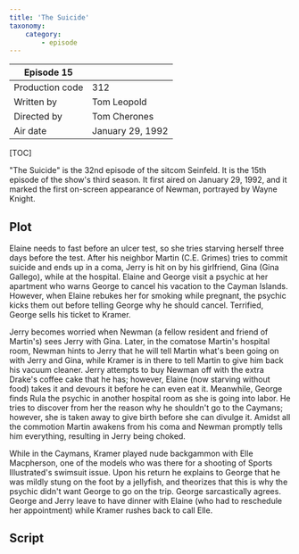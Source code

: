 ```yaml
---
title: 'The Suicide'
taxonomy:
    category:
        - episode
---
```


| Episode 15 | |
|-----------------|--------------------------------|
| Production code | 312                            |
| Written by      | Tom Leopold |
| Directed by     | Tom Cherones                   |
| Air date        | January 29, 1992             |

[TOC]

"The Suicide" is the 32nd episode of the sitcom Seinfeld. It is the 15th episode of the show's third season. It first aired on January 29, 1992, and it marked the first on-screen appearance of Newman, portrayed by Wayne Knight.

## Plot

Elaine needs to fast before an ulcer test, so she tries starving herself three days before the test. After his neighbor Martin (C.E. Grimes) tries to commit suicide and ends up in a coma, Jerry is hit on by his girlfriend, Gina (Gina Gallego), while at the hospital. Elaine and George visit a psychic at her apartment who warns George to cancel his vacation to the Cayman Islands. However, when Elaine rebukes her for smoking while pregnant, the psychic kicks them out before telling George why he should cancel. Terrified, George sells his ticket to Kramer.

Jerry becomes worried when Newman (a fellow resident and friend of Martin's) sees Jerry with Gina. Later, in the comatose Martin's hospital room, Newman hints to Jerry that he will tell Martin what's been going on with Jerry and Gina, while Kramer is in there to tell Martin to give him back his vacuum cleaner. Jerry attempts to buy Newman off with the extra Drake's coffee cake that he has; however, Elaine (now starving without food) takes it and devours it before he can even eat it. Meanwhile, George finds Rula the psychic in another hospital room as she is going into labor. He tries to discover from her the reason why he shouldn't go to the Caymans; however, she is taken away to give birth before she can divulge it. Amidst all the commotion Martin awakens from his coma and Newman promptly tells him everything, resulting in Jerry being choked.

While in the Caymans, Kramer played nude backgammon with Elle Macpherson, one of the models who was there for a shooting of Sports Illustrated's swimsuit issue. Upon his return he explains to George that he was mildly stung on the foot by a jellyfish, and theorizes that this is why the psychic didn't want George to go on the trip. George sarcastically agrees. George and Jerry leave to have dinner with Elaine (who had to reschedule her appointment) while Kramer rushes back to call Elle.

## Script
